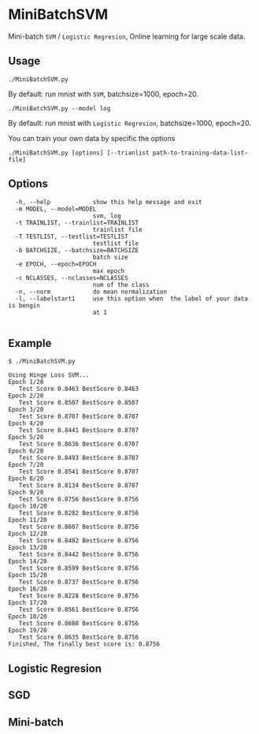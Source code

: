 # MiniBatchSVM
Mini-batch `SVM` / `Logistic Regresion`, Online learning for large scale data. 

## Usage

```
./MiniBatchSVM.py 
```
By default: run mnist with `SVM`, batchsize=1000, epoch=20.
```
./MiniBatchSVM.py --model log
```
By default: run mnist with `Logistic Regresion`, batchsize=1000, epoch=20.

You can train your own data by specific the options

```
./MiniBatchSVM.py [options] [--trianlist path-to-training-data-list-file] 
```

## Options
```
  -h, --help            show this help message and exit
  -m MODEL, --model=MODEL
                        svm, log
  -t TRAINLIST, --trainlist=TRAINLIST
                        trainlist file
  -T TESTLIST, --testlist=TESTLIST
                        testlist file
  -b BATCHSIZE, --batchsize=BATCHSIZE
                        batch size
  -e EPOCH, --epoch=EPOCH
                        max epoch
  -c NCLASSES, --nclasses=NCLASSES
                        num of the class
  -n, --norm            do mean normalization
  -l, --labelstart1     use this option when  the label of your data is bengin
                        at 1
                        
```

## Example

    $ ./MiniBatchSVM.py  
```
Using Hinge Loss SVM...
Epoch 1/20
   Test Score 0.8463 BestScore 0.8463
Epoch 2/20
   Test Score 0.8507 BestScore 0.8507
Epoch 3/20
   Test Score 0.8707 BestScore 0.8707
Epoch 4/20
   Test Score 0.8441 BestScore 0.8707
Epoch 5/20
   Test Score 0.8636 BestScore 0.8707
Epoch 6/20
   Test Score 0.8493 BestScore 0.8707
Epoch 7/20
   Test Score 0.8541 BestScore 0.8707
Epoch 8/20
   Test Score 0.8134 BestScore 0.8707
Epoch 9/20
   Test Score 0.8756 BestScore 0.8756
Epoch 10/20
   Test Score 0.8282 BestScore 0.8756
Epoch 11/20
   Test Score 0.8607 BestScore 0.8756
Epoch 12/20
   Test Score 0.8482 BestScore 0.8756
Epoch 13/20
   Test Score 0.8442 BestScore 0.8756
Epoch 14/20
   Test Score 0.8599 BestScore 0.8756
Epoch 15/20
   Test Score 0.8737 BestScore 0.8756
Epoch 16/20
   Test Score 0.8228 BestScore 0.8756
Epoch 17/20
   Test Score 0.8561 BestScore 0.8756
Epoch 18/20
   Test Score 0.8688 BestScore 0.8756
Epoch 19/20
   Test Score 0.8635 BestScore 0.8756
Finished, The finally best score is: 0.8756
```


## Logistic Regresion

## SGD

## Mini-batch


